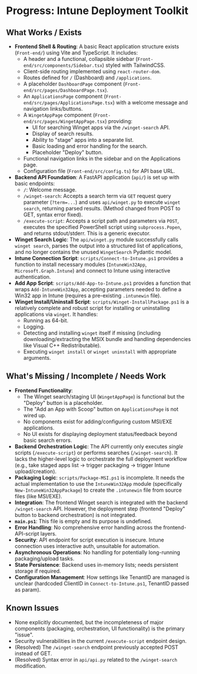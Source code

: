 # Progress: Intune Deployment Toolkit

## What Works / Exists

*   **Frontend Shell & Routing**: A basic React application structure exists (`Front-end/`) using Vite and TypeScript. It includes:
    *   A header and a functional, collapsible sidebar (`Front-end/src/components/Sidebar.tsx`) styled with TailwindCSS.
    *   Client-side routing implemented using `react-router-dom`.
    *   Routes defined for `/` (Dashboard) and `/applications`.
    *   A placeholder `DashboardPage` component (`Front-end/src/pages/DashboardPage.tsx`).
    *   An `ApplicationsPage` component (`Front-end/src/pages/ApplicationsPage.tsx`) with a welcome message and navigation links/buttons.
    *   A `WingetAppPage` component (`Front-end/src/pages/WingetAppPage.tsx`) providing:
        *   UI for searching Winget apps via the `/winget-search` API.
        *   Display of search results.
        *   Ability to "stage" apps into a separate list.
        *   Basic loading and error handling for the search.
        *   Placeholder "Deploy" button.
    *   Functional navigation links in the sidebar and on the Applications page.
    *   Configuration file (`Front-end/src/config.ts`) for API base URL.
*   **Backend API Foundation**: A FastAPI application (`api/`) is set up with basic endpoints:
    *   `/`: Welcome message.
    *   `/winget-search`: Accepts a search term via `GET` request query parameter (`?term=...`) and uses `api/winget.py` to execute `winget search`, returning parsed results. (Method changed from POST to GET, syntax error fixed).
    *   `/execute-script`: Accepts a script path and parameters via `POST`, executes the specified PowerShell script using `subprocess.Popen`, and returns stdout/stderr. This is a generic executor.
*   **Winget Search Logic**: The `api/winget.py` module successfully calls `winget search`, parses the output into a structured list of applications, and no longer contains the unused `WingetSearch` Pydantic model.
*   **Intune Connection Script**: `scripts/Connect-to-Intune.ps1` provides a function to install necessary modules (`IntuneWin32App`, `Microsoft.Graph.Intune`) and connect to Intune using interactive authentication.
*   **Add App Script**: `scripts/Add-App-to-Intune.ps1` provides a function that wraps `Add-IntuneWin32App`, accepting parameters needed to define a Win32 app in Intune (requires a pre-existing `.intunewin` file).
*   **Winget Install/Uninstall Script**: `scripts/Winget-InstallPackage.ps1` is a relatively complete and robust script for installing or uninstalling applications via `winget`. It handles:
    *   Running as 64-bit.
    *   Logging.
    *   Detecting and installing `winget` itself if missing (including downloading/extracting the MSIX bundle and handling dependencies like Visual C++ Redistributable).
    *   Executing `winget install` or `winget uninstall` with appropriate arguments.

## What's Missing / Incomplete / Needs Work

*   **Frontend Functionality**:
    *   The Winget search/staging UI (`WingetAppPage`) is functional but the "Deploy" button is a placeholder.
    *   The "Add an App with Scoop" button on `ApplicationsPage` is not wired up.
    *   No components exist for adding/configuring custom MSI/EXE applications.
    *   No UI exists for displaying deployment status/feedback beyond basic search errors.
*   **Backend Orchestration Logic**: The API currently only executes *single* scripts (`/execute-script`) or performs searches (`/winget-search`). It lacks the higher-level logic to orchestrate the full deployment workflow (e.g., take staged apps list -> trigger packaging -> trigger Intune upload/creation).
*   **Packaging Logic**: `scripts/Package-MSI.ps1` is incomplete. It needs the actual implementation to use the `IntuneWin32App` module (specifically `New-IntuneWin32AppPackage`) to create the `.intunewin` file from source files (like MSI/EXE).
*   **Integration**: The frontend Winget search is integrated with the backend `/winget-search` API. However, the deployment step (frontend "Deploy" button to backend orchestration) is not integrated.
*   **`main.ps1`**: This file is empty and its purpose is undefined.
*   **Error Handling**: No comprehensive error handling across the frontend-API-script layers.
*   **Security**: API endpoint for script execution is insecure. Intune connection uses interactive auth, unsuitable for automation.
*   **Asynchronous Operations**: No handling for potentially long-running packaging/upload tasks.
*   **State Persistence**: Backend uses in-memory lists; needs persistent storage if required.
*   **Configuration Management**: How settings like TenantID are managed is unclear (hardcoded ClientID in `Connect-to-Intune.ps1`, TenantID passed as param).

## Known Issues
*   None explicitly documented, but the incompleteness of major components (packaging, orchestration, UI functionality) is the primary "issue".
*   Security vulnerabilities in the current `/execute-script` endpoint design.
*   (Resolved) The `/winget-search` endpoint previously accepted POST instead of GET.
*   (Resolved) Syntax error in `api/api.py` related to the `/winget-search` modification.

